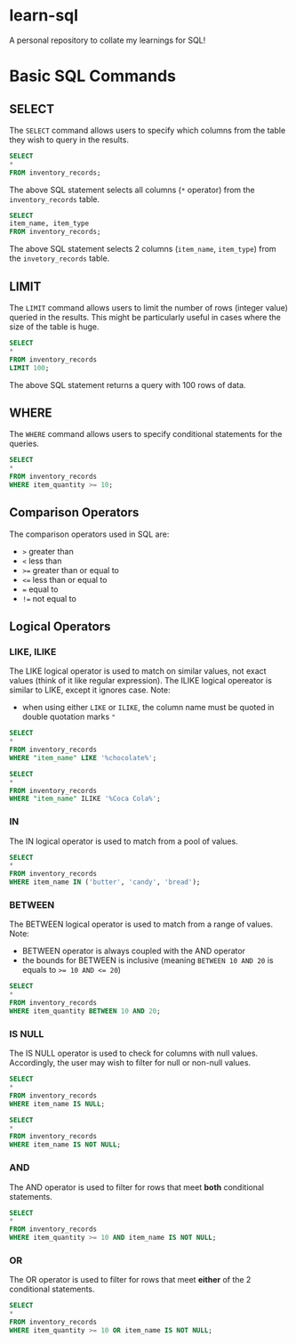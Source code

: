 # learn-sql
A personal repository to collate my learnings for SQL!

# Basic SQL Commands 

## SELECT
The `SELECT` command allows users to specify which columns from the table they wish to query in the results.

```sql
SELECT
*
FROM inventory_records;
```

The above SQL statement selects all columns (`*` operator) from the `inventory_records` table.

```sql
SELECT
item_name, item_type
FROM inventory_records;
```

The above SQL statement selects 2 columns (`item_name`, `item_type`) from the `invetory_records` table.

## LIMIT 
The `LIMIT` command allows users to limit the number of rows (integer value) queried in the results. This might be particularly useful in cases where the size of the table is huge.

```sql
SELECT
*
FROM inventory_records
LIMIT 100;
```

The above SQL statement returns a query with 100 rows of data.

## WHERE 
The `WHERE` command allows users to specify conditional statements for the queries.

```sql
SELECT
*
FROM inventory_records
WHERE item_quantity >= 10;
```

## Comparison Operators 
The comparison operators used in SQL are: 
- `>`   greater than
- `<`   less than
- `>=`  greater than or equal to
- `<=`  less than or equal to
- `=`   equal to
- `!=`  not equal to

## Logical Operators 

### LIKE, ILIKE
The LIKE logical operator is used to match on similar values, not exact values (think of it like regular expression).
The ILIKE logical opereator is similar to LIKE, except it ignores case.
Note:
- when using either `LIKE` or `ILIKE`, the column name must be quoted in double quotation marks `"`

```sql
SELECT
*
FROM inventory_records
WHERE "item_name" LIKE '%chocolate%';
```

```sql
SELECT
*
FROM inventory_records
WHERE "item_name" ILIKE '%Coca Cola%';
```

### IN
The IN logical operator is used to match from a pool of values.

```sql
SELECT
*
FROM inventory_records
WHERE item_name IN ('butter', 'candy', 'bread');
```

### BETWEEN
The BETWEEN logical operator is used to match from a range of values.
Note:
- BETWEEN operator is always coupled with the AND operator 
- the bounds for BETWEEN is inclusive (meaning `BETWEEN 10 AND 20` is equals to `>= 10 AND <= 20`) 

```sql
SELECT
*
FROM inventory_records
WHERE item_quantity BETWEEN 10 AND 20;
```

### IS NULL
The IS NULL operator is used to check for columns with null values. Accordingly, the user may wish to filter for null or non-null values.

```sql
SELECT
*
FROM inventory_records
WHERE item_name IS NULL;
```

```sql
SELECT
*
FROM inventory_records
WHERE item_name IS NOT NULL;
```

### AND
The AND operator is used to filter for rows that meet **both** conditional statements.

```sql
SELECT
*
FROM inventory_records
WHERE item_quantity >= 10 AND item_name IS NOT NULL;
```

### OR 
The OR operator is used to filter for rows that meet **either** of the 2 conditional statements.

```sql
SELECT
*
FROM inventory_records
WHERE item_quantity >= 10 OR item_name IS NOT NULL;
```

